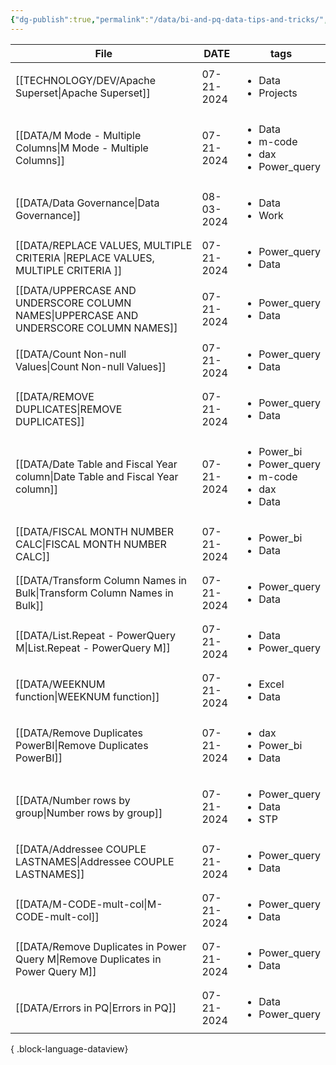 ```yaml
---
{"dg-publish":true,"permalink":"/data/bi-and-pq-data-tips-and-tricks/","tags":["inbox","Data","Projects"],"created":"2024-04-03 4:09:59 pm","updated":"2024-04-10T09:25:21"}
---
```


| File                                                                                     | DATE       | tags                                                                                   |
| ---------------------------------------------------------------------------------------- | ---------- | -------------------------------------------------------------------------------------- |
| [[TECHNOLOGY/DEV/Apache Superset\|Apache Superset]]                                   | 07-21-2024 | <ul><li>Data</li><li>Projects</li></ul>                                                |
| [[DATA/M Mode - Multiple Columns\|M Mode - Multiple Columns]]                         | 07-21-2024 | <ul><li>Data</li><li>m-code</li><li>dax</li><li>Power_query</li></ul>                  |
| [[DATA/Data Governance\|Data Governance]]                                             | 08-03-2024 | <ul><li>Data</li><li>Work</li></ul>                                                    |
| [[DATA/REPLACE VALUES, MULTIPLE CRITERIA \|REPLACE VALUES, MULTIPLE CRITERIA ]]       | 07-21-2024 | <ul><li>Power_query</li><li>Data</li></ul>                                             |
| [[DATA/UPPERCASE AND UNDERSCORE COLUMN NAMES\|UPPERCASE AND UNDERSCORE COLUMN NAMES]] | 07-21-2024 | <ul><li>Power_query</li><li>Data</li></ul>                                             |
| [[DATA/Count Non-null Values\|Count Non-null Values]]                                 | 07-21-2024 | <ul><li>Power_query</li><li>Data</li></ul>                                             |
| [[DATA/REMOVE DUPLICATES\|REMOVE DUPLICATES]]                                         | 07-21-2024 | <ul><li>Power_query</li><li>Data</li></ul>                                             |
| [[DATA/Date Table and Fiscal Year column\|Date Table and Fiscal Year column]]         | 07-21-2024 | <ul><li>Power_bi</li><li>Power_query</li><li>m-code</li><li>dax</li><li>Data</li></ul> |
| [[DATA/FISCAL MONTH NUMBER CALC\|FISCAL MONTH NUMBER CALC]]                           | 07-21-2024 | <ul><li>Power_bi</li><li>Data</li></ul>                                                |
| [[DATA/Transform Column Names in Bulk\|Transform Column Names in Bulk]]               | 07-21-2024 | <ul><li>Power_query</li><li>Data</li></ul>                                             |
| [[DATA/List.Repeat - PowerQuery M\|List.Repeat - PowerQuery M]]                       | 07-21-2024 | <ul><li>Data</li><li>Power_query</li></ul>                                             |
| [[DATA/WEEKNUM function\|WEEKNUM function]]                                           | 07-21-2024 | <ul><li>Excel</li><li>Data</li></ul>                                                   |
| [[DATA/Remove Duplicates PowerBI\|Remove Duplicates PowerBI]]                         | 07-21-2024 | <ul><li>dax</li><li>Power_bi</li><li>Data</li></ul>                                    |
| [[DATA/Number rows by group\|Number rows by group]]                                   | 07-21-2024 | <ul><li>Power_query</li><li>Data</li><li>STP</li></ul>                                 |
| [[DATA/Addressee COUPLE LASTNAMES\|Addressee COUPLE LASTNAMES]]                       | 07-21-2024 | <ul><li>Power_query</li><li>Data</li></ul>                                             |
| [[DATA/M-CODE-mult-col\|M-CODE-mult-col]]                                             | 07-21-2024 | <ul><li>Power_query</li><li>Data</li></ul>                                             |
| [[DATA/Remove Duplicates in Power Query M\|Remove Duplicates in Power Query M]]       | 07-21-2024 | <ul><li>Power_query</li><li>Data</li></ul>                                             |
| [[DATA/Errors in PQ\|Errors in PQ]]                                                   | 07-21-2024 | <ul><li>Data</li><li>Power_query</li></ul>                                             |

{ .block-language-dataview}
